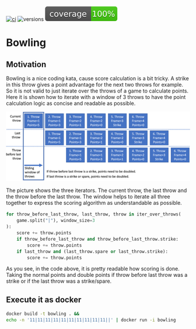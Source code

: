 [![ci](https://github.com/mobility-university/bowling/actions/workflows/ci.yml/badge.svg)](https://github.com/mobility-university/bowling/actions/workflows/ci.yml)
![versions](https://img.shields.io/pypi/pyversions/pybadges.svg)
![coverage](https://raw.githubusercontent.com/mobility-university/bowling/main/.github/coverage.svg)


# Bowling

## Motivation

Bowling is a nice coding kata, cause score calculation is a bit tricky. A strike in this throw gives a point advantage for the next two throws for example.
So it is not valid to just iterate over the throws of a game to calculate points.
Here it is shown how to iterate with a window of 3 throws to have the point calculation logic as concise and readable as possible.

![Alt text](BowlingThrows.png?raw=true "Sliding Window over Throws")

The picture shows the three iterators. The current throw, the last throw and the throw before the last throw. The window helps to iterate all three together to express the scoring algorithm as understandable as possible.

```python
for throw_before_last_throw, last_throw, throw in iter_over_throws(
    game.split("|"), window_size=3
):
    score += throw.points
    if throw_before_last_throw and throw_before_last_throw.strike:
        score += throw.points
    if last_throw and (last_throw.spare or last_throw.strike):
        score += throw.points
```

As you see, in the code above, it is pretty readable how scoring is done. Taking the normal points and double points if throw before last throw was a strike or if the last throw was a strike/spare.

## Execute it as docker

```sh
docker build -t bowling . &&
echo -n '11|11|11|11|11|11|11|11|11|11||' | docker run -i bowling
```

